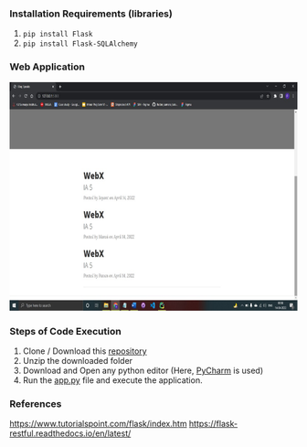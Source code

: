 ### Installation Requirements (libraries)

  1. ```pip install Flask```
  2. ```pip install Flask-SQLAlchemy```

### Web Application

<div align='center'>
<img src = 'WebX IA 5/Blogging-Website-using-Flask/templates/home.jpeg' height="400px">
</div>

### Steps of Code Execution

  1. Clone / Download this [repository](https://github.com/Jayantk07/Blog-Website-using-Flask)
  2. Unzip the downloaded folder
  3. Download and Open any python editor (Here, [PyCharm](https://www.jetbrains.com/pycharm/) is used)
  4. Run the [app.py](https://github.com/Jayantk07/Blog-Website-using-Flask/blob/main/WebX%20IA%205/Blogging-Website-using-Flask/app.py) file and execute the application.

### References

https://www.tutorialspoint.com/flask/index.htm
https://flask-restful.readthedocs.io/en/latest/
